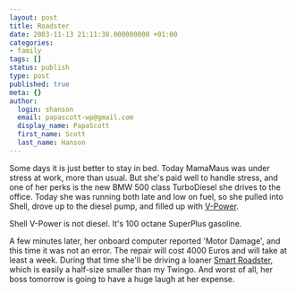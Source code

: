```yaml
---
layout: post
title: Roadster
date: 2003-11-13 21:11:38.000000000 +01:00
categories:
- family
tags: []
status: publish
type: post
published: true
meta: {}
author:
  login: shanson
  email: papascott-wp@gmail.com
  display_name: PapaScott
  first_name: Scott
  last_name: Hanson
---
```

<p>Some days it is just better to stay in bed. Today MamaMaus was under stress at work, more than usual. But she's paid well to handle stress, and one of her perks is the new BMW 500 class TurboDiesel she drives to the office. Today she was running both late and low on fuel, so she pulled into Shell, drove up to the diesel pump, and filled up with <a title="Shell Tankstellen" href="http://www.shell-select.de/fr_index_fl.asp?link=/pages/station/unterwegs/vpower.html">V-Power</a>.</p>
<p>Shell V-Power is not diesel. It's 100 octane SuperPlus gasoline.</p>
<p>A few minutes later, her onboard computer reported 'Motor Damage', and this time it was not an error. The repair will cost 4000 Euros and will take at least a week. During that time she'll be driving a loaner <a title="smart.com - roadster" href="http://www.smart.de/-snm-0135155096-1068460332-0000026314-0000000004-1068752455-enm-smart/content/de/de/smart/modelle/smartroadster">Smart Roadster</a>, which is easily a half-size smaller than my Twingo. And worst of all, her boss tomorrow is going to have a huge laugh at her expense.</p>
